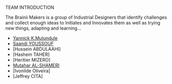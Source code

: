 <!-- Team navbar/members.md -->
  TEAM INTRODUCTION
  
  The Brainii Makers is a group of Industrial Designers that identify challenges and collect enough ideas to Initiates and Innovates them as well as trying new things, adapting and learning...
  
  - [Yannick K.Mulundule](https://yannickkabasso.github.io/About-Yan/)
  - [Saandi YOUSSOUF](https://youssouf749.github.io/Danida2225/)
  - [Hussein ABDULAAHI]
  - [Hashem TAHER]
  - [Heritier MIZERO]
  - [Mutahar AL-SHAMERI](https://mutahar22251412.github.io/About-me/)
  - [Ivonilde Oliveira]
  - [Jeffrey CITA]
  